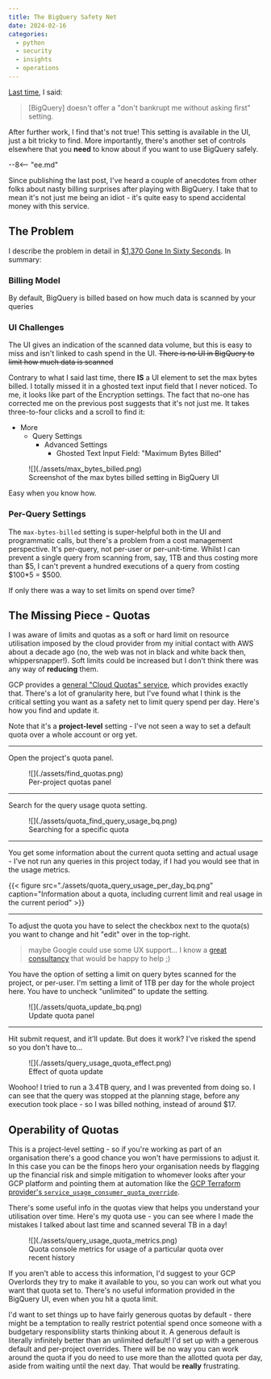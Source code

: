 ```yaml
---
title: The BigQuery Safety Net
date: 2024-02-16
categories:
  - python
  - security
  - insights
  - operations
---
```


[Last time](../2024-02-08-pypi-downloads-danger/index.md), I said:

> [BigQuery] doesn't offer a "don't bankrupt me without asking first" setting.

After further work, I find that's not true! This setting is available in the UI, just a bit tricky to find. More importantly, there's another set of controls elsewhere that you **need** to know about if you want to use BigQuery safely.

<!-- more -->

--8<-- "ee.md"

Since publishing the last post, I've heard a couple of anecdotes from other folks about nasty billing surprises after playing with BigQuery. I take that to mean it's not just me being an idiot - it's quite easy to spend accidental money with this service.

## The Problem

I describe the problem in detail in [$1,370 Gone In Sixty Seconds](../2024-02-08-pypi-downloads-danger/index.md). In summary:

### Billing Model

By default, BigQuery is billed based on how much data is scanned by your queries

### UI Challenges

The UI gives an indication of the scanned data volume, but this is easy to miss and isn't linked to cash spend in the UI. ~~There is no UI in BigQuery to limit how much data is scanned~~

Contrary to what I said last time, there **IS** a UI element to set the max bytes billed. I totally missed it in a ghosted text input field that I never noticed. To me, it looks like part of the Encryption settings. The fact that no-one has corrected me on the previous post suggests that it's not just me. It takes three-to-four clicks and a scroll to find it:

- More
  - Query Settings
      - Advanced Settings
        - Ghosted Text Input Field: "Maximum Bytes Billed"

<figure markdown="span">
  ![](./assets/max_bytes_billed.png)
  <figcaption>Screenshot of the max bytes billed setting in BigQuery UI</figcaption>
</figure>

Easy when you know how.

### Per-Query Settings

The `max-bytes-billed` setting is super-helpful both in the UI and programmatic calls, but there's a problem from a cost management perspective. It's per-query, not per-user or per-unit-time. Whilst I can prevent a single query from scanning from, say, 1TB and thus costing more than $5, I can't prevent a hundred executions of a query from costing $100*5 = $500.

If only there was a way to set limits on spend over time?

## The Missing Piece - Quotas

I was aware of limits and quotas as a soft or hard limit on resource utilisation imposed by the cloud provider from my initial contact with AWS about a decade ago (no, the web was not in black and white back then, whippersnapper!). Soft limits could be increased but I don't think there was any way of **reducing** them.

GCP provides a [general "Cloud Quotas" service](https://cloud.google.com/docs/quotas), which provides exactly that. There's a lot of granularity here, but I've found what I think is the critical setting you want as a safety net to limit query spend per day. Here's how you find and update it.

Note that it's a **project-level** setting - I've not seen a way to set a default quota over a whole account or org yet.

---

Open the project's quota panel.

<figure markdown="span">
  ![](./assets/find_quotas.png)
  <figcaption>Per-project quotas panel</figcaption>
</figure>

---

Search for the query usage quota setting.

<figure markdown="span">
  ![](./assets/quota_find_query_usage_bq.png)
  <figcaption>Searching for a specific quota</figcaption>
</figure>

---

You get some information about the current quota setting and actual usage - I've not run any queries in this project today, if I had you would see that in the usage metrics.

{{< figure
  src="./assets/quota_query_usage_per_day_bq.png"
  caption="Information about a quota, including current limit and real usage in the current period" >}}

---

To adjust the quota you have to select the checkbox next to the quota(s) you want to change and hit "edit" over in the top-right.

>  maybe Google could use some UX support... I know a [great consultancy](https://equalexperts.com) that would be happy to help ;)

You have the option of setting a limit on query bytes scanned for the project, or per-user. I'm setting a limit of 1TB per day for the whole project here. You have to uncheck "unlimited" to update the setting.


<figure markdown="span">
  ![](./assets/quota_update_bq.png)
  <figcaption>Update quota panel</figcaption>
</figure>

---

Hit submit request, and it'll update. But does it work? I've risked the spend so you don't have to...

<figure markdown="span">
  ![](./assets/query_usage_quota_effect.png)
  <figcaption>Effect of quota update</figcaption>
</figure>

Woohoo! I tried to run a 3.4TB query, and I was prevented from doing so. I can see that the query was stopped at the planning stage, before any execution took place - so I was billed nothing, instead of around $17.

## Operability of Quotas

This is a project-level setting - so if you're working as part of an organisation there's a good chance you won't have permissions to adjust it. In this case you can be the finops hero your organisation needs by flagging up the financial risk and simple mitigation to whomever looks after your GCP platform and pointing them at automation like the [GCP Terraform provider's `service_usage_consumer_quota_override`](https://registry.terraform.io/providers/hashicorp/google/latest/docs/resources/service_usage_consumer_quota_override).

There's some useful info in the quotas view that helps you understand your utilisation over time.
Here's my quota use - you can see where I made the mistakes I talked about last time and scanned several TB in a day!

<figure markdown="span">
  ![](./assets/query_usage_quota_metrics.png)
  <figcaption>Quota console metrics for usage of a particular quota over recent history</figcaption>
</figure>

If you aren't able to access this information, I'd suggest to your GCP Overlords they try to make it available to you, so you can work out what you want that quota set to. There's no useful information provided in the BigQuery UI, even when you hit a quota limit.

I'd want to set things up to have fairly generous quotas by default - there might be a temptation to really restrict potential spend once someone with a budgetary responsibliity starts thinking about it.
A generous default is literally infinitely better than an unlimited default! I'd set up with a generous default and per-project overrides. There will be no way you can work around the quota if you do need to use more than the allotted quota per day, aside from waiting until the next day. That would be **really** frustrating.

